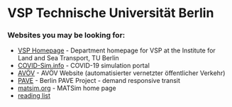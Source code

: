# VSP Technische Universität Berlin

### Websites you may be looking for:

- [VSP Homepage](https://www.vsp.tu-berlin.de) - Department homepage for VSP at the Institute for
  Land and Sea Transport, TU Berlin
- [COVID-Sim.info](https://covid-sim.info) - COVID-19 simulation portal
- [AVÖV](https://avoev-vsp.github.io) - AVÖV Website (automatisierter vernetzter öffentlicher
  Verkehr)
- [PAVE](https://matsim-vsp.github.io/pave) - Berlin PAVE Project - demand responsive transit
- [matsim.org](https://matsim.org) - MATSim home page
- [reading list](readingList)

